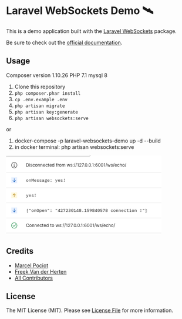 # Laravel WebSockets Demo 🛰

This is a demo application built with the [Laravel WebSockets](https://github.com/beyondcode/laravel-websockets) package.

Be sure to check out the [official documentation](https://docs.beyondco.de/laravel-websockets/).

## Usage

Composer version 1.10.26
PHP 7.1
mysql 8

1. Clone this repository
2. `php composer.phar install`
3. `cp .env.example .env`
4. `php artisan migrate`
5. `php artisan key:generate`
6. `php artisan websockets:serve`

or

1. docker-compose -p laravel-websockets-demo up -d --build
2. in docker terminal: php artisan websockets:serve


![img.png](img.png)

## Credits

- [Marcel Pociot](https://github.com/mpociot)
- [Freek Van der Herten](https://github.com/freekmurze)
- [All Contributors](../../contributors)

## License

The MIT License (MIT). Please see [License File](LICENSE.md) for more information.
